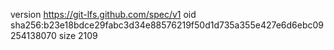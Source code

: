 version https://git-lfs.github.com/spec/v1
oid sha256:b23e18bdce29fabc3d34e88576219f50d1d735a355e427e6d6ebc09254138070
size 2109

